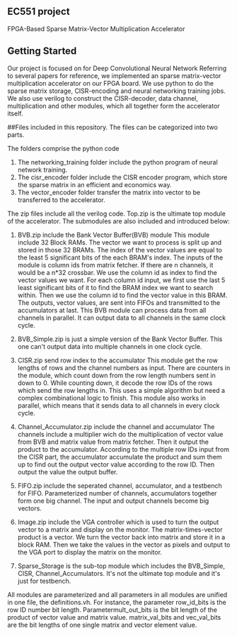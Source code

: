## EC551 project
FPGA-Based Sparse Matrix-Vector Multiplication Accelerator

## Getting Started
Our project is focused on  for Deep Convolutional Neural Network
Referring to several papers for reference, we implemented an sparse matrix-vector multiplication accelerator on our FPGA board. We use python to do the sparse matrix storage, CISR-encoding and neural networking training jobs. We also use verilog to construct the CISR-decoder, data channel, multiplication and other modules, which all together form the accelerator itself.

##Files included in this repository.
The files can be categorized into two parts.

  The folders comprise the python code
1. The networking_training folder include the python program of neural network training.
2. The cisr_encoder folder include the CISR encoder program, which store the sparse matrix in an efficient and economics way.
3. The vector_encoder folder transfer the matrix into vector to be transferred to the accelerator.

  The zip files include all the verilog code. Top.zip is the ultimate top module of the accelerator. The submodules are also included and introduced below:

1.  BVB.zip include the Bank Vector Buffer(BVB) module
This module include 32 Block RAMs. The vector we want to process is split up and stored in those 32 BRAMs. The index of the vector values are equal to the least 5 significant bits of the each BRAM's index. The inputs of the module is column ids from matrix fetcher. If there are n channels, it would be a n*32 crossbar. We use the column id as index to find the vector values we want. For each column id input, we first use the last 5 least significant bits of it to find the BRAM index we want to search within. Then we use the column id to find the vector value in this BRAM. The outputs, vector values, are sent into FIFOs and transmitted to the accumulators at last. This BVB module can process data from all channels in parallel. It can output data to all channels in the same clock cycle. 

2.  BVB_Simple.zip is just a simple version of the Bank Vector Buffer.
This one can't output data into multiple channels in one clock cycle. 

3.  CISR.zip send row index to the accumulator
This module get the row lengths of rows and the channel numbers as input. There are counters in the module, which count down from the row length numbers sent in down to 0. While counting down, it decode the row IDs of the rows which send the row lengths in. This uses a simple algorithm but need a complex combinational logic to finish. This module also works in parallel, which means that it sends data to all channels in every clock cycle. 

4. Channel_Accumulator.zip include the channel and accumulator
The channels include a multiplier wich do the multiplication of vector value from BVB and matrix value from matrix fetcher. Then it output the product to the accumulator. According to the multiple row IDs input from the CISR part, the accumulator accumulate the product and sum them up to find out the output vector value according to the row ID. Then output the value the output buffer.

5. FIFO.zip include the seperated channel, accumulator, and a testbench for FIFO. 
Parameterized number of channels, accumulators together form one big channel. The input and output channels become big vectors.

6. Image.zip include the VGA controller which is used to turn the output vector to a matrix and display on the monitor.
The matrix-times-vector product is a vector. We turn the vector back into matrix and store it in a block RAM. Then we take the values in the vector as pixels and output to the VGA port to display the matrix on the monitor.

7. Sparse_Storage is the sub-top module which includes the BVB_Simple, CISR, Channel_Accumulators. It's not the ultimate top module and it's just for testbench.


All modules are parameterized and all parameters in all modules are unified in one file, the definitions.vh. 
For instance, the parameter row_id_bits is the row ID number bit length.  Parametermult_out_bits is the bit length of the product of vector value and matrix value. matrix_val_bits and vec_val_bits are the bit lengths of one single matrix and vector element value.
